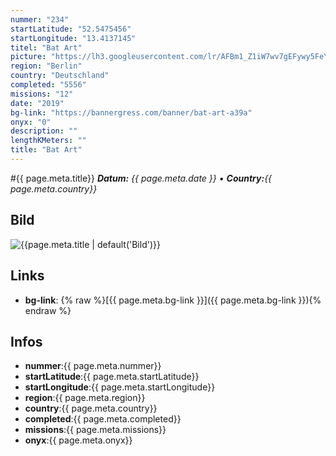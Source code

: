 ```yaml
---
nummer: "234"
startLatitude: "52.5475456"
startLongitude: "13.4137145"
titel: "Bat Art"
picture: "https://lh3.googleusercontent.com/lr/AFBm1_Z1iW7wv7gEFywy5FeYCKYTCwR2_7LYifwfGGAts1-sNqU7K9xkwtmDG8jAS3M-NSAfy-r0i7OpjMYbV21xa49bhtnn4a2NmnZLzL5cBZEQzhXOsHy3Az9XVSCsf5wV5dACgzsbOeS7oBTPrdxcRIQ2quW3rzVo1vcetGLO7aelq7WZOeAFCqr2b2cHFaxSNQ0k3cXYIFf2855p06PysUKwP-SndVyR1LCY8sq3askGG4zCM6OKn41axrZr437sqPUKmj_07FZpwMsuJOpD39TXoRdExawXojfCLCXCZ4rXnBTHdstPsCy32vES79WbbKOCercS0wR6tSGDe6SEhGySh_AdT4V6G1zQAUoodFCnKkIx2TwTa6d3S-9oAhYZaSLzMsaiRTWnNUiJKHL9lYz1ExqxQi4ntTU17zlCv05taH7XXW7TM4dO4na_CMiCZ0Mnzg9CaDLxlCIUvZY1Q7ymK1UFKugOkZmt-fs-FBCffbiiuvswHuYx5ueo5iiIuUBStHFTeU99chAvOXtxJWDjDLDNQfx2kg9srNIcJj-thhcXhR6TrihmVqkGpyPRchqtixUpZmH9tRJvjzp_1Hny5a9FWmq7FFbvQ4TbuUDvNYLQZhGVXZ5FlnnwTdKkcV6vBrIeHPNTBU3pRHbsgsMS7xtsl08CyZvthJYQaJjBjnEuH2e-7M2idUGB6MhG27v2cCn2BDkDYX8Lk-Mq4OI-BdIDVreM8b6p8uYa2GtEi3mpUFW1m8D9yu7MPphfO415siDhc1XAf2IeDV4Gd0Zme4tPyjb-bkcPAE91Zpl8PROtnWgTri9fIg-j64gHq4AED_K_6FWauOH_ReZ45EzRUsepqjroC2vj"
region: "Berlin"
country: "Deutschland"
completed: "5556"
missions: "12"
date: "2019"
bg-link: "https://bannergress.com/banner/bat-art-a39a"
onyx: "0"
description: ""
lengthKMeters: ""
title: "Bat Art"
---
```


#{{ page.meta.title}}
_**Datum:** {{ page.meta.date }} • **Country:**{{ page.meta.country}}_

## Bild
![{{page.meta.title | default('Bild')}}]({{page.meta.picture}})

## Links
- **bg-link**: {% raw %}[{{ page.meta.bg-link }}]({{ page.meta.bg-link }}){% endraw %}

## Infos
- **nummer**:{{ page.meta.nummer}}
- **startLatitude**:{{ page.meta.startLatitude}}
- **startLongitude**:{{ page.meta.startLongitude}}
- **region**:{{ page.meta.region}}
- **country**:{{ page.meta.country}}
- **completed**:{{ page.meta.completed}}
- **missions**:{{ page.meta.missions}}
- **onyx**:{{ page.meta.onyx}}

